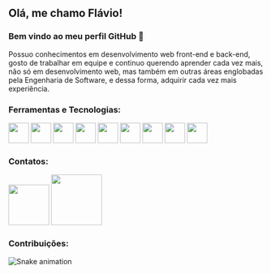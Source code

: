 ## Olá, me chamo Flávio! 
### Bem vindo ao meu perfil GitHub 👋

Possuo conhecimentos em desenvolvimento web front-end e back-end, gosto de trabalhar em equipe e continuo querendo aprender cada vez mais, não só em desenvolvimento web, mas também em outras áreas englobadas pela Engenharia de Software, e dessa forma, adquirir cada vez mais experiência.

### Ferramentas e Tecnologias:

<div>
  <img src="https://cdn.jsdelivr.net/gh/devicons/devicon/icons/html5/html5-plain-wordmark.svg" width="40" height="40"/>
  <img src="https://cdn.jsdelivr.net/gh/devicons/devicon/icons/css3/css3-plain-wordmark.svg" width="40" height="40"/>
  <img src="https://cdn.jsdelivr.net/gh/devicons/devicon/icons/javascript/javascript-plain.svg" width="40" height="40"/>
  <img src="https://cdn.jsdelivr.net/gh/devicons/devicon/icons/php/php-plain.svg" width="40" height="40"/>
  <img src="https://cdn.jsdelivr.net/gh/devicons/devicon/icons/nodejs/nodejs-original.svg" width="40" height="40"/>
  <img src="https://cdn.jsdelivr.net/gh/devicons/devicon/icons/java/java-original-wordmark.svg" width="40" height="40"/>
  <img src="https://cdn.jsdelivr.net/gh/devicons/devicon/icons/bootstrap/bootstrap-plain-wordmark.svg" width="40" height="40"/>
  <img src="https://cdn.jsdelivr.net/gh/devicons/devicon/icons/jquery/jquery-plain-wordmark.svg" width="40" height="40"/>
  <img src="https://cdn.jsdelivr.net/gh/devicons/devicon/icons/vuejs/vuejs-original-wordmark.svg" width="40" height="40"/>
</div>

### Contatos:

<div>
  <a href="mailto:flaviogabriel2603@gmail.com"><img src="https://img.shields.io/badge/Gmail-D14836?style=for-the-badge&logo=gmail&logoColor=white" width="80"></a>
  <a href="https://www.linkedin.com/in/flávio-gabriel-loretti-viana-8274061a2/"><img src="https://img.shields.io/badge/-LinkedIn-%230077B5?style=for-the badge&logo=linkedin&logoColor=white" width="100"></a>
</div>

### Contribuições:

![Snake animation](https://github.com/Z0KER/Z0KER/blob/output/github-contribution-grid-snake.svg)

